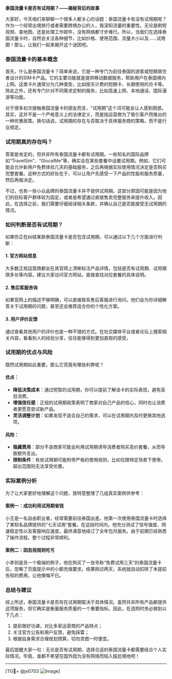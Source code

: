 **泰国流量卡是否有试用期？——揭秘背后的故事**

大家好，今天咱们来聊聊一个很多人都关心的话题：泰国流量卡有没有试用期呢？作为一个经常出境旅行或者需要跨境办公的人，我深知流量的重要性。无论是刷短视频、查地图，还是处理工作邮件，没有网络都寸步难行。所以，当我们在选择泰国流量卡时，自然会关注各种细节，比如价格、使用范围、流量大小以及……试用期！那么，让我们一起来揭开这个谜团吧。

### 泰国流量卡的基本概念

首先，什么是泰国流量卡？简单来说，它是一种专门为前往泰国的游客或短期居住者设计的SIM卡产品。它的主要功能就是提供移动数据服务，帮助用户在泰国境内上网。这类卡片通常分为几种类型，比如按天计费的短期卡、长期使用的月卡等。除此之外，还有专门针对不同需求定制的服务，比如高速上网、本地通话、国际漫游等功能。

对于很多初次接触泰国流量卡的朋友而言，“试用期”这个词可能会让人感到困惑。其实，这并不是一个严格意义上的法律定义，而是指运营商为了吸引客户而推出的一种优惠政策。换句话说，试用期的存在与否取决于具体服务商的策略，而不是行业规定。

### 试用期真的存在吗？

答案是肯定的，但并非所有泰国流量卡都有试用期。一些知名的国际品牌如“TravelSim”、“GlocalMe”等，确实会在某些套餐中设置试用期。例如，它们可能会允许新用户免费体验几天的基础服务，之后再根据实际使用情况决定是否购买完整套餐。这种方式的好处在于，可以让用户先感受一下产品的性能和服务质量，然后再做决定。

不过，也有一些小众品牌的泰国流量卡并不提供试用期。这部分原因可能是因为他们的目标客户群体较为固定，或者是希望通过直接售卖完整服务来提升收入。因此，在选择之前，我们需要仔细阅读相关条款，并确认自己是否能接受无试用期的情况。

### 如何判断是否有试用期？

如果你正在纠结某款泰国流量卡是否包含试用期，可以通过以下几个方面进行判断：

#### 1. 官方网站信息
大多数正规运营商都会在其官网上清晰标注产品详情，包括是否有试用期、试用期限多长等内容。建议大家访问官方网站，直接查找对应套餐的具体说明。

#### 2. 售后客服咨询
如果官网上的描述不够明确，可以直接联系售后客服进行询问。他们会为你详细解答关于试用期的问题，甚至还会推荐适合你的个性化方案。

#### 3. 用户评价反馈
通过查看其他用户的评价也是一种不错的方式。在社交媒体平台或者论坛上搜索相关内容，看看别人的经验分享，往往能够得到更加直观的感受。

### 试用期的优点与风险

既然试用期如此重要，那么它究竟有哪些利弊呢？

#### 优点：
- **降低决策成本**：通过短暂的试用期，你可以提前了解该卡的实际表现，避免盲目消费。
- **增强信任感**：正规的试用期政策表明了商家对自己产品的信心，同时也让消费者更愿意尝试新产品。
- **灵活调整计划**：如果发现不适合自己的需求，可以在试用期内及时更换其他选项。

#### 风险：
- **隐藏费用**：部分不良商家可能会利用试用期诱导消费者购买高价套餐，从而导致额外支出。
- **限制条件**：有些试用期可能附带严格的使用规则，比如仅限特定场景下使用，超出范围则无法享受优惠。

### 实际案例分析

为了让大家更好地理解这个问题，我特意整理了几组真实案例供参考：

#### 案例一：成功利用试用期省钱
小王是一名自由职业者，经常需要前往泰国出差。他第一次使用泰国流量卡时选择了某知名品牌提供的“七天试用”套餐。在这段时间内，他充分测试了信号强度、网速稳定性以及客服响应速度，最终满意地续订了全年包月服务。由于前期已经熟悉了操作流程，整个过程非常顺利。

#### 案例二：因忽视规则吃亏
小李则是另一个极端的例子。他在购买了一张号称“免费试用三天”的泰国流量卡后，忽略了页面提示中的小额充值要求。结果刚过两天，系统就自动扣除了未提前告知的费用，让他懊悔不已。

### 总结与建议

综上所述，泰国流量卡是否存在试用期取决于具体情况。虽然并非所有产品都提供这项服务，但它确实是衡量服务质量的一个重要指标。因此，在选购时务必做到以下几点：

1. 提前做好功课，对比多家运营商的产品特点；
2. 关注官方公告和用户反馈，避免踩雷；
3. 根据自身需求合理规划预算，切勿贪图一时便宜。

最后提醒大家一句：无论是否有试用期，选择合适的泰国流量卡都需要结合个人实际情况。毕竟，谁都不希望在国外因为没有网络而陷入尴尬境地吧！

---

[TG💪+ @jx0703 ![Image](https://github.com/user-attachments/assets/dbca1d08-cadb-493c-b0ec-ad6f7a83f270)]